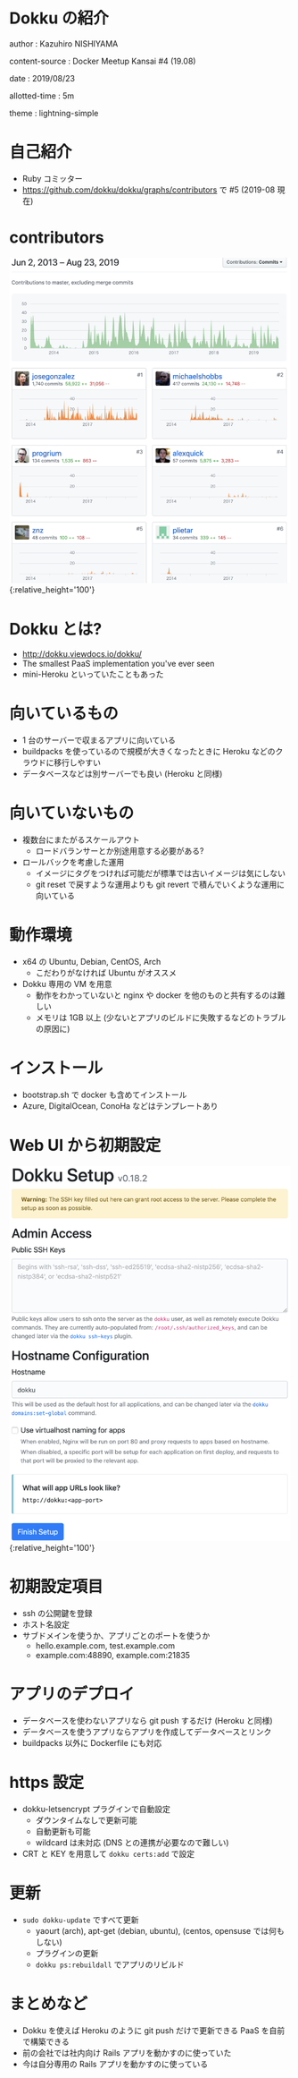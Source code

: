# Dokku の紹介

author
:   Kazuhiro NISHIYAMA

content-source
:   Docker Meetup Kansai #4 (19.08)

date
:   2019/08/23

allotted-time
:   5m

theme
:   lightning-simple

# 自己紹介

- Ruby コミッター
- https://github.com/dokku/dokku/graphs/contributors で #5 (2019-08 現在)

# contributors

![](dokku-contributors.png){:relative_height='100'}

# Dokku とは?

- <http://dokku.viewdocs.io/dokku/>
- The smallest PaaS implementation you've ever seen
- mini-Heroku といっていたこともあった

# 向いているもの

- 1 台のサーバーで収まるアプリに向いている
- buildpacks を使っているので規模が大きくなったときに Heroku などのクラウドに移行しやすい
- データベースなどは別サーバーでも良い (Heroku と同様)

# 向いていないもの

- 複数台にまたがるスケールアウト
  - ロードバランサーとか別途用意する必要がある?
- ロールバックを考慮した運用
  - イメージにタグをつければ可能だが標準では古いイメージは気にしない
  - git reset で戻すような運用よりも git revert で積んでいくような運用に向いている

# 動作環境

- x64 の Ubuntu, Debian, CentOS, Arch
  - こだわりがなければ Ubuntu がオススメ
- Dokku 専用の VM を用意
  - 動作をわかっていないと nginx や docker を他のものと共有するのは難しい
  - メモリは 1GB 以上 (少ないとアプリのビルドに失敗するなどのトラブルの原因に)

# インストール

- bootstrap.sh で docker も含めてインストール
- Azure, DigitalOcean, ConoHa などはテンプレートあり

# Web UI から初期設定

![](dokku-setup.png){:relative_height='100'}

# 初期設定項目

- ssh の公開鍵を登録
- ホスト名設定
- サブドメインを使うか、アプリごとのポートを使うか
  - hello.example.com, test.example.com
  - example.com:48890, example.com:21835

# アプリのデプロイ

- データベースを使わないアプリなら git push するだけ (Heroku と同様)
- データベースを使うアプリならアプリを作成してデータベースとリンク
- buildpacks 以外に Dockerfile にも対応

# https 設定

- dokku-letsencrypt プラグインで自動設定
  - ダウンタイムなしで更新可能
  - 自動更新も可能
  - wildcard は未対応 (DNS との連携が必要なので難しい)
- CRT と KEY を用意して `dokku certs:add` で設定

# 更新

- `sudo dokku-update` ですべて更新
  - yaourt (arch), apt-get (debian, ubuntu), (centos, opensuse では何もしない)
  - プラグインの更新
  - `dokku ps:rebuildall` でアプリのリビルド

# まとめなど

- Dokku を使えば Heroku のように git push だけで更新できる PaaS を自前で構築できる
- 前の会社では社内向け Rails アプリを動かすのに使っていた
- 今は自分専用の Rails アプリを動かすのに使っている

